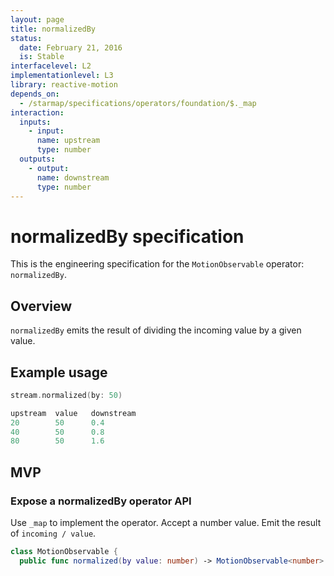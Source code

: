 ```yaml
---
layout: page
title: normalizedBy
status:
  date: February 21, 2016
  is: Stable
interfacelevel: L2
implementationlevel: L3
library: reactive-motion
depends_on:
  - /starmap/specifications/operators/foundation/$._map
interaction:
  inputs:
    - input:
      name: upstream
      type: number
  outputs:
    - output:
      name: downstream
      type: number
---
```


# normalizedBy specification

This is the engineering specification for the `MotionObservable` operator: `normalizedBy`.

## Overview

`normalizedBy` emits the result of dividing the incoming value by a given value.

## Example usage

```swift
stream.normalized(by: 50)

upstream  value   downstream
20        50      0.4
40        50      0.8
80        50      1.6
```

## MVP

### Expose a normalizedBy operator API

Use `_map` to implement the operator. Accept a number value. Emit the result of `incoming / value`.

```swift
class MotionObservable {
  public func normalized(by value: number) -> MotionObservable<number>
```
